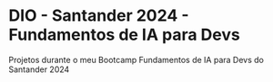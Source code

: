 # DIO - Santander 2024 - Fundamentos de IA para Devs
Projetos durante o meu Bootcamp Fundamentos de IA para Devs do Santander 2024
